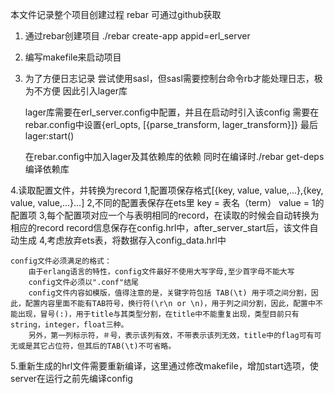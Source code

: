 本文件记录整个项目创建过程
   rebar 可通过github获取
1. 通过rebar创建项目
	./rebar create-app appid=erl_server

2. 编写makefile来启动项目

3. 为了方便日志记录
   尝试使用sasl，但sasl需要控制台命令rb才能处理日志，极为不方便
   因此引入lager库

   lager库需要在erl_server.config中配置，并且在启动时引入该config
   		  需要在rebar.config中设置{erl_opts, [{parse_transform, lager_transform}]}
   		  最后lager:start()

	在rebar.config中加入lager及其依赖库的依赖
  	同时在编译时./rebar get-deps编译依赖库

4.读取配置文件，并转换为record
  1,配置项保存格式[{key, value, value,...},{key, value, value,...}...]
  2,不同的配置表保存在ets里
  	key = 表名（term）
  	value = 1的配置项
  3,每个配置项对应一个与表明相同的record，在读取的时候会自动转换为相应的record
  	record信息保存在config.hrl中，after_server_start后，该文件自动生成
  4,考虑放弃ets表，将数据存入config_data.hrl中
    
    config文件必须满足的格式：
        由于erlang语言的特性，config文件最好不使用大写字母,至少首字母不能大写
        config文件必须以".conf"结尾
        config文件内容如模版，值得注意的是，关键字符包括 TAB(\t) 用于项之间分割，因此，配置内容里面不能有TAB符号，换行符(\r\n or \n)，用于列之间分割，因此，配置中不能出现，冒号(:)，用于title与其类型分割，在title中不能重复出现，类型目前只有string，integer，float三种。
        另外，第一列标示符，＃号，表示该列有效，不带表示该列无效，title中的flag可有可无或是其它占位符，但其后的TAB(\t)不可省略。

5.重新生成的hrl文件需要重新编译，这里通过修改makefile，增加start选项，使server在运行之前先编译config
